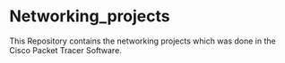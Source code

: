 # Networking_projects
This Repository contains the networking projects which was done in the Cisco Packet Tracer Software.
